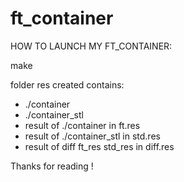 # ft_container
HOW TO LAUNCH MY FT_CONTAINER:

make

folder res created contains:
  - ./container
  - ./container_stl
  - result of ./container in ft.res
  - result of ./container_stl in std.res
  - result of diff ft_res std_res in diff.res

Thanks for reading !
